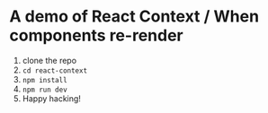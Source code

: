 # A demo of React Context / When components re-render

1. clone the repo
2. `cd react-context`
3. `npm install`
4. `npm run dev`
5. Happy hacking!